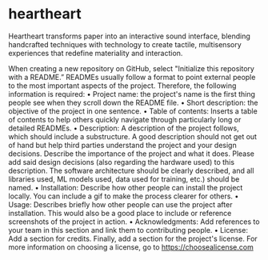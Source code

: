 # heartheart
Heartheart transforms paper into an interactive sound interface, blending handcrafted techniques with technology to create tactile, multisensory experiences that redefine materiality and interaction.

When creating a new repository on GitHub, select "Initialize this repository with a README.” 
READMEs usually follow a format to point external people to the most important aspects of the project. 
Therefore, the following information is required: 
• Project name: the project's name is the first thing people see when they scroll down the README file. 
• Short description: the objective of the project in one sentence. 
• Table of contents: Inserts a table of contents to help others quickly navigate through particularly long or detailed READMEs. 
• Description: A description of the project follows, which should include a substructure. A good description should not get out of 
hand but help third parties understand the project and your design decisions. Describe the importance of the project and what it 
does. Please add said design decisions (also regarding the hardware used) to this description. The software architecture should be 
clearly described, and all libraries used, ML models used, data used for training, etc.) should be named. 
• Installation: Describe how other people can install the project locally. You can include a gif to make the process clearer for others. 
• Usage: Describes briefly how other people can use the project after installation. This would also be a good place to include or 
reference screenshots of the project in action. 
• Acknowledgments: Add references to your team in this section and link them to contributing people. 
• License: Add a section for credits. Finally, add a section for the project's license. For more information on choosing a license, go to 
https://choosealicense.com
